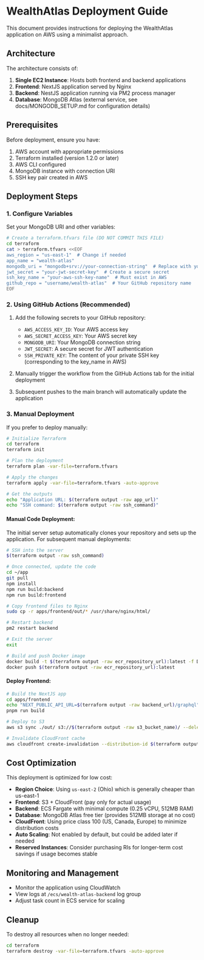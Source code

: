 # WealthAtlas Deployment Guide

This document provides instructions for deploying the WealthAtlas application on AWS using a minimalist approach.

## Architecture

The architecture consists of:

1. **Single EC2 Instance**: Hosts both frontend and backend applications
2. **Frontend**: NextJS application served by Nginx
3. **Backend**: NestJS application running via PM2 process manager
4. **Database**: MongoDB Atlas (external service, see docs/MONGODB_SETUP.md for configuration details)

## Prerequisites

Before deployment, ensure you have:

1. AWS account with appropriate permissions
2. Terraform installed (version 1.2.0 or later)
3. AWS CLI configured
4. MongoDB instance with connection URI
5. SSH key pair created in AWS

## Deployment Steps

### 1. Configure Variables

Set your MongoDB URI and other variables:

```bash
# Create a terraform.tfvars file (DO NOT COMMIT THIS FILE)
cd terraform
cat > terraform.tfvars <<EOF
aws_region = "us-east-1"  # Change if needed
app_name = "wealth-atlas"
mongodb_uri = "mongodb+srv://your-connection-string"  # Replace with your MongoDB URI
jwt_secret = "your-jwt-secret-key"  # Create a secure secret
ssh_key_name = "your-aws-ssh-key-name"  # Must exist in AWS
github_repo = "username/wealth-atlas"  # Your GitHub repository name
EOF
```

### 2. Using GitHub Actions (Recommended)

1. Add the following secrets to your GitHub repository:
   - `AWS_ACCESS_KEY_ID`: Your AWS access key
   - `AWS_SECRET_ACCESS_KEY`: Your AWS secret key
   - `MONGODB_URI`: Your MongoDB connection string
   - `JWT_SECRET`: A secure secret for JWT authentication
   - `SSH_PRIVATE_KEY`: The content of your private SSH key (corresponding to the key_name in AWS)

2. Manually trigger the workflow from the GitHub Actions tab for the initial deployment
3. Subsequent pushes to the main branch will automatically update the application

### 3. Manual Deployment

If you prefer to deploy manually:

```bash
# Initialize Terraform
cd terraform
terraform init

# Plan the deployment
terraform plan -var-file=terraform.tfvars

# Apply the changes
terraform apply -var-file=terraform.tfvars -auto-approve

# Get the outputs
echo "Application URL: $(terraform output -raw app_url)"
echo "SSH command: $(terraform output -raw ssh_command)"
```

#### Manual Code Deployment:

The initial server setup automatically clones your repository and sets up the application. For subsequent manual deployments:

```bash
# SSH into the server
$(terraform output -raw ssh_command)

# Once connected, update the code
cd ~/app
git pull
npm install
npm run build:backend
npm run build:frontend

# Copy frontend files to Nginx
sudo cp -r apps/frontend/out/* /usr/share/nginx/html/

# Restart backend
pm2 restart backend

# Exit the server
exit

# Build and push Docker image
docker build -t $(terraform output -raw ecr_repository_url):latest -f Dockerfile.backend .
docker push $(terraform output -raw ecr_repository_url):latest
```

#### Deploy Frontend:

```bash
# Build the NextJS app
cd apps/frontend
echo "NEXT_PUBLIC_API_URL=$(terraform output -raw backend_url)/graphql" > .env.production
pnpm run build

# Deploy to S3
aws s3 sync ./out/ s3://$(terraform output -raw s3_bucket_name)/ --delete

# Invalidate CloudFront cache
aws cloudfront create-invalidation --distribution-id $(terraform output -raw frontend_distribution_id) --paths "/*"
```

## Cost Optimization

This deployment is optimized for low cost:

- **Region Choice**: Using `us-east-2` (Ohio) which is generally cheaper than us-east-1
- **Frontend**: S3 + CloudFront (pay only for actual usage)
- **Backend**: ECS Fargate with minimal compute (0.25 vCPU, 512MB RAM)
- **Database**: MongoDB Atlas free tier (provides 512MB storage at no cost)
- **CloudFront**: Using price class 100 (US, Canada, Europe) to minimize distribution costs
- **Auto Scaling**: Not enabled by default, but could be added later if needed
- **Reserved Instances**: Consider purchasing RIs for longer-term cost savings if usage becomes stable

## Monitoring and Management

- Monitor the application using CloudWatch
- View logs at `/ecs/wealth-atlas-backend` log group
- Adjust task count in ECS service for scaling

## Cleanup

To destroy all resources when no longer needed:

```bash
cd terraform
terraform destroy -var-file=terraform.tfvars -auto-approve
```
